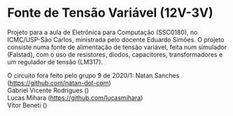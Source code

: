 # Fonte de Tensão Variável (12V-3V)

Projeto para a aula de Eletrônica para Computação (SSC0180), no ICMC/USP-São Carlos, ministrada pelo docente Eduardo Simões.
O projeto consiste numa fonte de alimentação de tensão variável, feita num simulador (Falstad), com o uso de resistores, diodos, capacitores, transformadores e um regulador de tensão (LM317).

O circuito fora feito pelo grupo 9 de 2020/1:
Natan Sanches (https://github.com/natan-dot-com)  
Gabriel Vicente Rodrigues ()  
Lucas Mihara (https://github.com/lucasmihara)  
Vitor Beneti ()  
